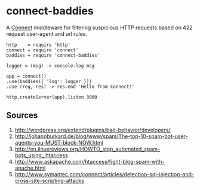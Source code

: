 # connect-baddies

A [Connect](http://www.senchalabs.org/connect/) middleware for filtering suspicious HTTP requests based on 422 request user-agent and url rules.

```coffee-script
http    = require 'http'
connect = require 'connect'
baddies = require 'connect-baddies'

logger = (msg) -> console.log msg

app = connect()
.use(baddies({ 'log': logger }))
.use (req, res) -> res.end 'Hello from Connect!'

http.createServer(app).listen 3000
```

## Sources

1. http://wordpress.org/extend/plugins/bad-behavior/developers/
1. http://johannburkard.de/blog/www/spam/The-top-10-spam-bot-user-agents-you-MUST-block-NOW.html
1. http://en.linuxreviews.org/HOWTO_stop_automated_spam-bots_using_.htaccess
1. http://www.askapache.com/htaccess/fight-blog-spam-with-apache.html
1. http://www.symantec.com/connect/articles/detection-sql-injection-and-cross-site-scripting-attacks